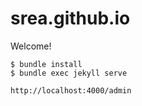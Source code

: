 # srea.github.io

Welcome!

```
$ bundle install
$ bundle exec jekyll serve
```


```
http://localhost:4000/admin
```
